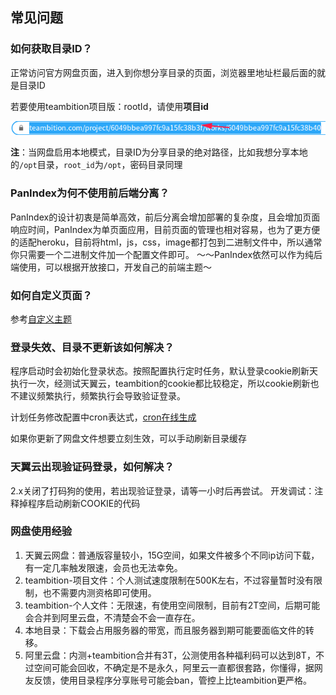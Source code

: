 ## 常见问题

### 如何获取目录ID？
正常访问官方网盘页面，进入到你想分享目录的页面，浏览器里地址栏最后面的就是目录ID

若要使用teambition项目版：rootId，请使用**项目id**

![image-20210312180742254](_images/teambition-project.png)

**注**：当网盘启用本地模式，目录ID为分享目录的绝对路径，比如我想分享本地的`/opt`目录，`root_id`为`/opt`，密码目录同理

### PanIndex为何不使用前后端分离？
PanIndex的设计初衷是简单高效，前后分离会增加部署的复杂度，且会增加页面响应时间，PanIndex为单页面应用，目前页面的管理也相对容易，也为了更方便的适配heroku，目前将html，js，css，image都打包到二进制文件中，所以通常你只需要一个二进制文件加一个配置文件即可。
～～PanIndex依然可以作为纯后端使用，可以根据开放接口，开发自己的前端主题～

### 如何自定义页面？
参考[自定义主题](/#自定义主题)

### 登录失效、目录不更新该如何解决？
程序启动时会初始化登录状态。按照配置执行定时任务，默认登录cookie刷新天执行一次，经测试天翼云，teambition的cookie都比较稳定，所以cookie刷新也不建议频繁执行，频繁执行会导致验证登录。

计划任务修改配置中cron表达式，[cron在线生成](https://cron.qqe2.com/)

如果你更新了网盘文件想要立刻生效，可以手动刷新目录缓存

### 天翼云出现验证码登录，如何解决？
2.x关闭了打码狗的使用，若出现验证登录，请等一小时后再尝试。
开发调试：注释掉程序启动刷新COOKIE的代码

### 网盘使用经验

1. 天翼云网盘：普通版容量较小，15G空间，如果文件被多个不同ip访问下载，有一定几率触发限速，会员也无法幸免。
2. teambition-项目文件：个人测试速度限制在500K左右，不过容量暂时没有限制，也不需要内测资格即可使用。
3. teambition-个人文件：无限速，有使用空间限制，目前有2T空间，后期可能会合并到阿里云盘，不清楚会不会一直存在。
4. 本地目录：下载会占用服务器的带宽，而且服务器到期可能要面临文件的转移。
5. 阿里云盘：内测+teambition合并有3T，公测使用各种福利码可以达到8T，不过空间可能会回收，不确定是不是永久，阿里云一直都很套路，你懂得，据网友反馈，使用目录程序分享账号可能会ban，管控上比teambition更严格。